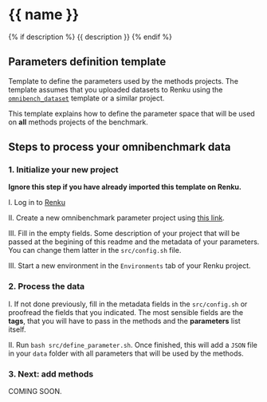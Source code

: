 # {{ name }}
{% if description %}
{{ description }}
{% endif %}

## Parameters definition template

Template to define the parameters used by the methods projects. The template assumes that you uploaded datasets to Renku using the [`omnibench_dataset`](https://github.com/ansonrel/contributed-project-templates/tree/main/omnibench-param) template or a similar project. 

This template explains how to define the parameter space that will be used on **all** methods projects of the benchmark. 

## Steps to process your omnibenchmark data

### 1. Initialize your new project

**Ignore this step if you have already imported this template on Renku.**

I. Log in to [Renku](https://renkulab.io)

II. Create a new omnibenchmark parameter project using [this link](https://renkulab.io/projects/new?data=eyJ1cmwiOiJodHRwczovL2dpdGh1Yi5jb20vYW5zb25yZWwvY29udHJpYnV0ZWQtcHJvamVjdC10ZW1wbGF0ZXMiLCJyZWYiOiJtYWluIiwidGVtcGxhdGUiOiJDdXN0b20vb21uaWJlbmNoLXBhcmFtIn0%3D).

III. Fill in the empty fields. Some description of your project that will be passed at the begining of this readme and the metadata of your parameters. You can change them latter in the `src/config.sh` file. 

III. Start a new environment in the `Environments` tab of your Renku project.

### 2. Process the data

I. If not done previously, fill in the metadata fields in the `src/config.sh` or proofread the fields that you indicated. The most sensible fields are the **tags**, that you will have to pass in the methods and the **parameters** list itself.

II. Run `bash src/define_parameter.sh`. Once finished, this will add a `JSON` file in your `data` folder with all parameters that will be used by the methods. 

### 3. Next: add methods 

COMING SOON. 



